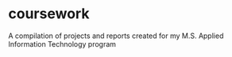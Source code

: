 # coursework
A compilation of projects and reports created for my M.S. Applied Information Technology program
